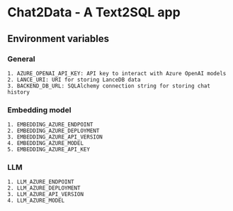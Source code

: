 # Chat2Data - A Text2SQL app

## Environment variables

### General
    1. AZURE_OPENAI_API_KEY: API key to interact with Azure OpenAI models
    2. LANCE_URI: URI for storing LanceDB data
    3. BACKEND_DB_URL: SQLAlchemy connection string for storing chat history

### Embedding model
    1. EMBEDDING_AZURE_ENDPOINT
    2. EMBEDDING_AZURE_DEPLOYMENT
    3. EMBEDDING_AZURE_API_VERSION
    4. EMBEDDING_AZURE_MODEL
    5. EMBEDDING_AZURE_API_KEY

### LLM
    1. LLM_AZURE_ENDPOINT
    2. LLM_AZURE_DEPLOYMENT
    3. LLM_AZURE_API_VERSION
    4. LLM_AZURE_MODEL
